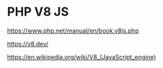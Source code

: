 # PHP V8 JS

https://www.php.net/manual/en/book.v8js.php

https://v8.dev/

https://en.wikipedia.org/wiki/V8_(JavaScript_engine)